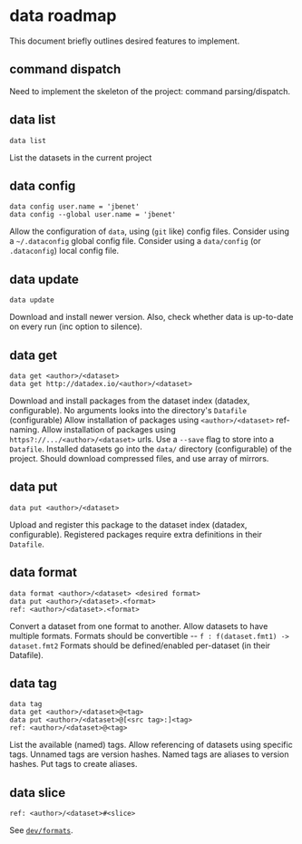 # data roadmap

This document briefly outlines desired features to implement.


## command dispatch

Need to implement the skeleton of the project: command parsing/dispatch.

## data list

    data list

List the datasets in the current project

## data config

    data config user.name = 'jbenet'
    data config --global user.name = 'jbenet'

Allow the configuration of `data`, using (`git` like) config files.
Consider using a `~/.dataconfig` global config file.
Consider using a `data/config` (or `.dataconfig`) local config file.

## data update

    data update

Download and install newer version.
Also, check whether data is up-to-date on every run (inc option to silence).

## data get

    data get <author>/<dataset>
    data get http://datadex.io/<author>/<dataset>

Download and install packages from the dataset index (datadex, configurable).
No arguments looks into the directory's `Datafile` (configurable)
Allow installation of packages using `<author>/<dataset>` ref-naming.
Allow installation of packages using `https?://.../<author>/<dataset>` urls.
Use a `--save` flag to store into a `Datafile`.
Installed datasets go into the `data/` directory (configurable) of the project.
Should download compressed files, and use array of mirrors.

## data put

    data put <author>/<dataset>

Upload and register this package to the dataset index (datadex, configurable).
Registered packages require extra definitions in their `Datafile`.

## data format

    data format <author>/<dataset> <desired format>
    data put <author>/<dataset>.<format>
    ref: <author>/<dataset>.<format>

Convert a dataset from one format to another.
Allow datasets to have multiple formats.
Formats should be convertible -- `f : f(dataset.fmt1) -> dataset.fmt2`
Formats should be defined/enabled per-dataset (in their Datafile).

## data tag

    data tag
    data get <author>/<dataset>@<tag>
    data put <author>/<dataset>@[<src tag>:]<tag>
    ref: <author>/<dataset>@<tag>

List the available (named) tags.
Allow referencing of datasets using specific tags.
Unnamed tags are version hashes.
Named tags are aliases to version hashes.
Put tags to create aliases.

## data slice

    ref: <author>/<dataset>#<slice>

See [`dev/formats`](formats.md).
